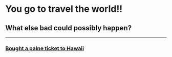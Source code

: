 # You go to travel the world!!
## What else bad could possibly happen?
---
### [Bought a palne ticket to Hawaii](../planecarsh/planecrash.md)